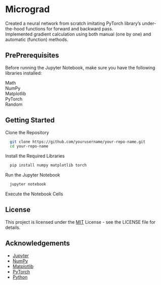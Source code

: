 # Micrograd

Created a neural network from scratch imitating PyTorch library’s under-the-hood functions for  forward and backward pass. \
Implemented gradient calculation using both manual (one by one) and automatic (function) methods.


## PrePrerequisites

Before running the Jupyter Notebook, make sure you have the following libraries installed:

Math \
NumPy   
Matplotlib \
PyTorch \
Random 


## Getting Started

Clone the Repository

```bash
  git clone https://github.com/yourusername/your-repo-name.git
  cd your-repo-name
```
Install the Required Libraries

```bash
  pip install numpy matplotlib torch
```
Run the Jupyter Notebook

```bash
  jupyter notebook
```
Execute the Notebook Cells


## License
This project is licensed under the [MIT](https://github.com/git/git-scm.com/blob/main/MIT-LICENSE.txt) License - see the LICENSE file for details.


## Acknowledgements

 - [Jupyter](https://jupyter.org/)
 - [NumPy](https://numpy.org/)
 - [Matplotlib](https://matplotlib.org/)
 - [PyTorch](https://pytorch.org/)
 - [Python](https://www.python.org/)
